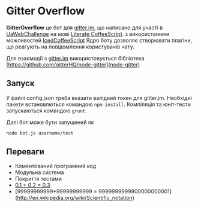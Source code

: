 # Gitter Overflow

**GitterOverflow** це бот для [gitter.im](https://gitter.im),
що написано для участі в [UaWebChallenge](http://uawebchallenge.com)
на мові [Literate CoffeeScript](http://coffeescript.org/#literate).
з використанням можливостей [IcedCoffeeScript](https://github.com/maxtaco/coffee-script/)
Ядро боту дозволяє створювати плагіни, що реагують на повідомлення користувачів чату.

Для взаємодії з [gitter.im](https://gitter.im) використовується бібліотека [https://github.com/gitterHQ/node-gitter](node-gitter)

## Запуск

У файлі config.json треба вказати валідний токен для gitter.im.
Необхідні пакети встановлються командою `npm install`.
Компіляція та юніт-тести запускаються командою `grunt`.

Далі бот може бути запущений як
```bash
node bot.js username/test
```

## Переваги

* Коментований програмний код
* Модульна система
* Покриття тестами
* [0.1 + 0.2 = 0.3](http://floating-point-gui.de/)
* [99999999999*99999999999 = 9999999999800000000001] (http://en.wikipedia.org/wiki/Scientific_notation)
